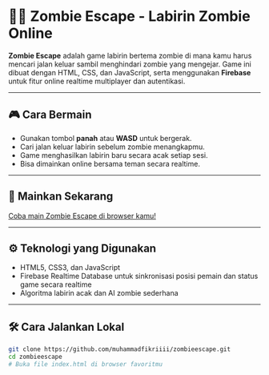 # 🧟‍♂️ Zombie Escape - Labirin Zombie Online

**Zombie Escape** adalah game labirin bertema zombie di mana kamu harus mencari jalan keluar sambil menghindari zombie yang mengejar. Game ini dibuat dengan HTML, CSS, dan JavaScript, serta menggunakan **Firebase** untuk fitur online realtime multiplayer dan autentikasi.

---

## 🎮 Cara Bermain

- Gunakan tombol **panah** atau **WASD** untuk bergerak.
- Cari jalan keluar labirin sebelum zombie menangkapmu.
- Game menghasilkan labirin baru secara acak setiap sesi.
- Bisa dimainkan online bersama teman secara realtime.

---

## 🚀 Mainkan Sekarang

[Coba main Zombie Escape di browser kamu!](https://muhammadfikriiii.github.io/zombieescape/)

---

## ⚙️ Teknologi yang Digunakan

- HTML5, CSS3, dan JavaScript
- Firebase Realtime Database untuk sinkronisasi posisi pemain dan status game secara realtime
- Algoritma labirin acak dan AI zombie sederhana

---

## 🛠️ Cara Jalankan Lokal

```bash
git clone https://github.com/muhammadfikriiii/zombieescape.git
cd zombieescape
# Buka file index.html di browser favoritmu
